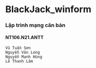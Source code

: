 # BlackJack_winform
### Lập trình mạng căn bản
#### NT106.N21.ANTT
    Vũ Tuấn Sơn
    Nguyễn Văn Long
    Nguyễn Mạnh Hùng
    Lê Thanh Lâm
